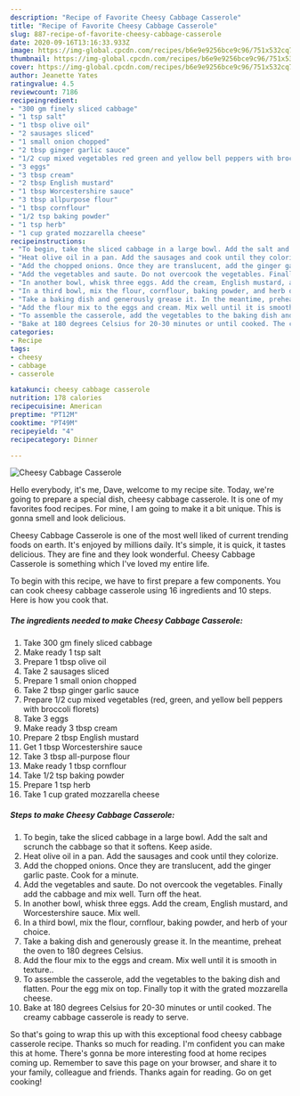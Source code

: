 ```yaml
---
description: "Recipe of Favorite Cheesy Cabbage Casserole"
title: "Recipe of Favorite Cheesy Cabbage Casserole"
slug: 887-recipe-of-favorite-cheesy-cabbage-casserole
date: 2020-09-16T13:16:33.933Z
image: https://img-global.cpcdn.com/recipes/b6e9e9256bce9c96/751x532cq70/cheesy-cabbage-casserole-recipe-main-photo.jpg
thumbnail: https://img-global.cpcdn.com/recipes/b6e9e9256bce9c96/751x532cq70/cheesy-cabbage-casserole-recipe-main-photo.jpg
cover: https://img-global.cpcdn.com/recipes/b6e9e9256bce9c96/751x532cq70/cheesy-cabbage-casserole-recipe-main-photo.jpg
author: Jeanette Yates
ratingvalue: 4.5
reviewcount: 7186
recipeingredient:
- "300 gm finely sliced cabbage"
- "1 tsp salt"
- "1 tbsp olive oil"
- "2 sausages sliced"
- "1 small onion chopped"
- "2 tbsp ginger garlic sauce"
- "1/2 cup mixed vegetables red green and yellow bell peppers with broccoli florets"
- "3 eggs"
- "3 tbsp cream"
- "2 tbsp English mustard"
- "1 tbsp Worcestershire sauce"
- "3 tbsp allpurpose flour"
- "1 tbsp cornflour"
- "1/2 tsp baking powder"
- "1 tsp herb"
- "1 cup grated mozzarella cheese"
recipeinstructions:
- "To begin, take the sliced cabbage in a large bowl. Add the salt and scrunch the cabbage so that it softens. Keep aside."
- "Heat olive oil in a pan. Add the sausages and cook until they colorize."
- "Add the chopped onions. Once they are translucent, add the ginger garlic paste. Cook for a minute."
- "Add the vegetables and saute. Do not overcook the vegetables. Finally add the cabbage and mix well. Turn off the heat."
- "In another bowl, whisk three eggs. Add the cream, English mustard, and Worcestershire sauce. Mix well."
- "In a third bowl, mix the flour, cornflour, baking powder, and herb of your choice."
- "Take a baking dish and generously grease it. In the meantime, preheat the oven to 180 degrees Celsius."
- "Add the flour mix to the eggs and cream. Mix well until it is smooth in texture.."
- "To assemble the casserole, add the vegetables to the baking dish and flatten. Pour the egg mix on top. Finally top it with the grated mozzarella cheese."
- "Bake at 180 degrees Celsius for 20-30 minutes or until cooked. The creamy cabbage casserole is ready to serve."
categories:
- Recipe
tags:
- cheesy
- cabbage
- casserole

katakunci: cheesy cabbage casserole 
nutrition: 178 calories
recipecuisine: American
preptime: "PT12M"
cooktime: "PT49M"
recipeyield: "4"
recipecategory: Dinner

---
```



![Cheesy Cabbage Casserole](https://img-global.cpcdn.com/recipes/b6e9e9256bce9c96/751x532cq70/cheesy-cabbage-casserole-recipe-main-photo.jpg)

Hello everybody, it's me, Dave, welcome to my recipe site. Today, we're going to prepare a special dish, cheesy cabbage casserole. It is one of my favorites food recipes. For mine, I am going to make it a bit unique. This is gonna smell and look delicious.



Cheesy Cabbage Casserole is one of the most well liked of current trending foods on earth. It's enjoyed by millions daily. It's simple, it is quick, it tastes delicious. They are fine and they look wonderful. Cheesy Cabbage Casserole is something which I've loved my entire life.


To begin with this recipe, we have to first prepare a few components. You can cook cheesy cabbage casserole using 16 ingredients and 10 steps. Here is how you cook that.

<!--inarticleads1-->

##### The ingredients needed to make Cheesy Cabbage Casserole:

1. Take 300 gm finely sliced cabbage
1. Make ready 1 tsp salt
1. Prepare 1 tbsp olive oil
1. Take 2 sausages sliced
1. Prepare 1 small onion chopped
1. Take 2 tbsp ginger garlic sauce
1. Prepare 1/2 cup mixed vegetables (red, green, and yellow bell peppers with broccoli florets)
1. Take 3 eggs
1. Make ready 3 tbsp cream
1. Prepare 2 tbsp English mustard
1. Get 1 tbsp Worcestershire sauce
1. Take 3 tbsp all-purpose flour
1. Make ready 1 tbsp cornflour
1. Take 1/2 tsp baking powder
1. Prepare 1 tsp herb
1. Take 1 cup grated mozzarella cheese




<!--inarticleads2-->

##### Steps to make Cheesy Cabbage Casserole:

1. To begin, take the sliced cabbage in a large bowl. Add the salt and scrunch the cabbage so that it softens. Keep aside.
1. Heat olive oil in a pan. Add the sausages and cook until they colorize.
1. Add the chopped onions. Once they are translucent, add the ginger garlic paste. Cook for a minute.
1. Add the vegetables and saute. Do not overcook the vegetables. Finally add the cabbage and mix well. Turn off the heat.
1. In another bowl, whisk three eggs. Add the cream, English mustard, and Worcestershire sauce. Mix well.
1. In a third bowl, mix the flour, cornflour, baking powder, and herb of your choice.
1. Take a baking dish and generously grease it. In the meantime, preheat the oven to 180 degrees Celsius.
1. Add the flour mix to the eggs and cream. Mix well until it is smooth in texture..
1. To assemble the casserole, add the vegetables to the baking dish and flatten. Pour the egg mix on top. Finally top it with the grated mozzarella cheese.
1. Bake at 180 degrees Celsius for 20-30 minutes or until cooked. The creamy cabbage casserole is ready to serve.




So that's going to wrap this up with this exceptional food cheesy cabbage casserole recipe. Thanks so much for reading. I'm confident you can make this at home. There's gonna be more interesting food at home recipes coming up. Remember to save this page on your browser, and share it to your family, colleague and friends. Thanks again for reading. Go on get cooking!
